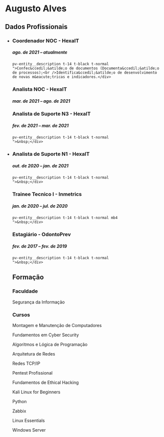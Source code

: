 <h1>Augusto Alves</h1>
<div class="secao">
<h2>Dados Profissionais</h2>
<ul class="pv-entity__position-group mt2">
<li class="pv-entity__position-group-role-item">
<div id="ember435" class="ember-view">
<div class="pv-entity__role-details">
<div class="display-flex justify-space-between full-width">
<div class="pv-entity__role-container">
<div class="pv-entity__role-details-container
          pv-entity__role-details-container--timeline
          pv-entity__role-details-container--bottom-margin">
<div class="pv-entity__summary-info-v2 pv-entity__summary-info--background-section pv-entity__summary-info-margin-top
            mb2">
<div class="pv-entity__summary-info-v2 pv-entity__summary-info--background-section pv-entity__summary-info-margin-top
            mb2">
<div class="pv-entity__summary-info-v2 pv-entity__summary-info--background-section pv-entity__summary-info-margin-top
            mb2">
<h3 class="t-14 t-black t-bold">Coordenador NOC - HexaIT</h3>
<div class="display-flex">
<h5 class="pv-entity__date-range t-14 t-black--light t-normal">ago. de 2021 &ndash; atualmente</h5>
</div>
</div>
<div id="ember436" class="pv-entity__extra-details t-14 t-black--light ember-view">
<div class="inline-show-more-text
    
    
    
    pv-entity__description t-14 t-black t-normal
    ">Definir e acompanhar a escala de trabalho;<br />Monitorar as atividades da equipe;<br />An&aacute;lise dos indicadores de performance;<br />Monitorar e reportar o status da opera&ccedil;&atilde;o; <br />Monitorar e reportar o status da qualidade dos servi&ccedil;os prestados;<br />Providenciar/Manter infraestrutura para atendimento de suporte contratado;<br />Desenvolvimento de PDI (Plano de Desenvolvimento Individual);<br />Participa&ccedil;&atilde;o com clientes em reuni&otilde;es para avalia&ccedil;&atilde;o dos n&iacute;veis dos servi&ccedil;os prestados;<br />Reporte peri&oacute;dico para ger&ecirc;ncia e clientes;<br />Elabora&ccedil;&atilde;o, dimensionamento, gest&atilde;o e acompanhamento de projetos;<br />Gest&atilde;o das rotinas de opera&ccedil;&otilde;es NOC;<br />Avalia&ccedil;&atilde;o de resultados conforme SLA's;<br />Acompanhamento de indicadores operacionais e de desempenho (KPI&rsquo;s);</div>
<div class="inline-show-more-text
    
    
    
    pv-entity__description t-14 t-black t-normal
    ">Confec&ccedil;&atilde;o de documentos (Documenta&ccedil;&atilde;o de processos);<br />Identifica&ccedil;&atilde;o de desenvolvimento de novas m&eacute;tricas e indicadores.</div>
</div>
</div>
</div>
<div id="ember436" class="pv-entity__extra-details t-14 t-black--light ember-view">
<div class="inline-show-more-text
    
    
    
    pv-entity__description t-14 t-black t-normal
    ">&nbsp;</div>
</div>
</div>
</div>
</div>
</div>
</div>
</li>
<li class="pv-entity__position-group-role-item">
<div id="ember438" class="ember-view">
<div class="pv-entity__role-details">
<div class="display-flex justify-space-between full-width">
<div class="pv-entity__role-container">
<div class="pv-entity__role-details-container
          pv-entity__role-details-container--timeline
          pv-entity__role-details-container--bottom-margin">
<div class="pv-entity__summary-info-v2 pv-entity__summary-info--background-section pv-entity__summary-info-margin-top
            mb2">
<h3 class="t-14 t-black t-bold">Analista NOC - HexaIT</h3>
<div class="display-flex">
<h5 class="pv-entity__date-range t-14 t-black--light t-normal">mar. de 2021 &ndash; ago. de 2021</h5>
</div>
</div>
<div id="ember436" class="pv-entity__extra-details t-14 t-black--light ember-view">
<div class="inline-show-more-text
    
    
    
    pv-entity__description t-14 t-black t-normal
    ">Gerenciamento de lives;<br />Defini&ccedil;&atilde;o de pol&iacute;ticas de Seguran&ccedil;a;<br />Monitoramento dos ambientes (NOC 24x7);<br />Registro das solicita&ccedil;&otilde;es de servi&ccedil;o;<br />Triagem e tratamento dos chamados;<br />Suporte &agrave;s d&uacute;vidas dos colaboradores;<br />Suporte para resolu&ccedil;&atilde;o de incidentes;<br />An&aacute;lise e pesquisa dos problemas;<br />An&aacute;lise peri&oacute;dica dos servi&ccedil;os de infraestrutura de TI;<br />Sustenta&ccedil;&atilde;o infraestrutura de TI;<br />Confec&ccedil;&atilde;o de documentos (Documenta&ccedil;&atilde;o de processos);<br />Monitoramento proativo (Zabbix, PRTG e Grafana);<br />Analise e troubleshooting em roteadores alocados no cliente (Unifi);<br />Atendimento ao cliente (telef&ocirc;nico e via e-mail);<br />Gerar relat&oacute;rios de disponibilidade (VPABX);<br />Monitoramento de Infraestrutura;<br />Monitoramento de Link.</div>
</div>
</div>
</div>
<div id="ember436" class="pv-entity__extra-details t-14 t-black--light ember-view">
<div class="inline-show-more-text
    
    
    
    pv-entity__description t-14 t-black t-normal
    ">&nbsp;</div>
</div>
</div>
</div>
</div>
</li>
</ul>
</div>
<ul>
<li class="pv-entity__position-group-role-item">
<div id="ember438" class="ember-view">
<div class="pv-entity__role-details">
<div class="display-flex justify-space-between full-width">
<div class="pv-entity__role-container">
<div class="pv-entity__role-details-container
          pv-entity__role-details-container--timeline
          pv-entity__role-details-container--bottom-margin">
<div class="pv-entity__summary-info-v2 pv-entity__summary-info--background-section pv-entity__summary-info-margin-top
            mb2">
<h3 class="t-14 t-black t-bold">Analista de Suporte N3 - HexaIT</h3>
<div class="display-flex">
<h5 class="pv-entity__date-range t-14 t-black--light t-normal">fev. de 2021 &ndash; mar. de 2021</h5>
</div>
</div>
<div id="ember439" class="pv-entity__extra-details t-14 t-black--light ember-view">
<div class="inline-show-more-text
    inline-show-more-text--is-collapsed
    
    
    pv-entity__description t-14 t-black t-normal
    ">Abertura de chamados n&iacute;vel 1, 2 e 3;<br />Acompanhamento de Demandas internas/externas;<br />Atendimento ao cliente;<br />Centraliza&ccedil;&atilde;o de projetos.</div>
<div class="inline-show-more-text
    inline-show-more-text--is-collapsed
    
    
    pv-entity__description t-14 t-black t-normal
    ">&nbsp;</div>
</div>
</div>
</div>
</div>
</div>
</div>
</li>
<li class="pv-entity__position-group-role-item">
<div id="ember441" class="ember-view">
<div class="pv-entity__role-details">
<div class="display-flex justify-space-between full-width">
<div class="pv-entity__role-container">
<div class="pv-entity__role-details-container
          ">
<div class="pv-entity__summary-info-v2 pv-entity__summary-info--background-section pv-entity__summary-info-margin-top
            mb2">
<h3 class="t-14 t-black t-bold">Analista de Suporte N1 - HexaIT</h3>
<div class="display-flex">
<h5 class="pv-entity__date-range t-14 t-black--light t-normal">out. de 2020 &ndash; jan. de 2021</h5>
</div>
</div>
<div id="ember442" class="pv-entity__extra-details t-14 t-black--light ember-view">
<div class="inline-show-more-text
    inline-show-more-text--is-collapsed
    
    
    pv-entity__description t-14 t-black t-normal
    ">Abertura de chamados n&iacute;vel 1, 2;<br />Acompanhamento de Demandas internas/externas;<br />Atendimento ao cliente;<br />Auxilio em projetos.</div>
<div class="inline-show-more-text
    inline-show-more-text--is-collapsed
    
    
    pv-entity__description t-14 t-black t-normal
    ">&nbsp;</div>
<div class="inline-show-more-text
    inline-show-more-text--is-collapsed
    
    
    pv-entity__description t-14 t-black t-normal
    ">----------------------------------------------------------------------------------------</div>
</div>
</div>
</div>
</div>
</div>
</div>
</li>
<li class="pv-entity__position-group-role-item">
<div id="ember435" class="ember-view">
<div class="pv-entity__role-details">
<div class="display-flex justify-space-between full-width">
<div class="pv-entity__role-container">
<div class="pv-entity__role-details-container
          pv-entity__role-details-container--timeline
          pv-entity__role-details-container--bottom-margin">
<div class="pv-entity__summary-info-v2 pv-entity__summary-info--background-section pv-entity__summary-info-margin-top
            mb2">
<div class="pv-entity__summary-info pv-entity__summary-info--background-section
    mb2">
<h3 class="t-14 t-black t-bold">Trainee Tecnico I - Inmetrics</h3>
<div class="display-flex">
<h5 class="pv-entity__date-range t-14 t-black--light t-normal">jan. de 2020 &ndash; jul. de 2020</h5>
</div>
</div>
<div id="ember450" class="pv-entity__extra-details t-14 t-black--light ember-view">
<div class="inline-show-more-text
    
    
    
    pv-entity__description t-14 t-black t-normal mb4
    ">Campanha de conscientiza&ccedil;&atilde;o;<br />Atendimento a clientes;<br />Execu&ccedil;&atilde;o/apresenta&ccedil;&atilde;o de pentests internos/externos;<br />Trabalho em conjunto para elabora&ccedil;&atilde;o de matriz SOD;<br />Auxilio em demandas de projetos.</div>
<div class="inline-show-more-text
    
    
    
    pv-entity__description t-14 t-black t-normal mb4
    ">&nbsp;</div>
<div class="inline-show-more-text
    
    
    
    pv-entity__description t-14 t-black t-normal mb4
    ">----------------------------------------------------------------------------------------</div>
</div>
</div>
</div>
</div>
</div>
</div>
</div>
</li>
<li class="pv-entity__position-group-role-item">
<div id="ember435" class="ember-view">
<div class="pv-entity__role-details">
<div class="display-flex justify-space-between full-width">
<div class="pv-entity__role-container">
<div class="pv-entity__role-details-container
          pv-entity__role-details-container--timeline
          pv-entity__role-details-container--bottom-margin">
<div class="pv-entity__summary-info-v2 pv-entity__summary-info--background-section pv-entity__summary-info-margin-top
            mb2">
<div class="pv-entity__summary-info pv-entity__summary-info--background-section
    mb2">
<div class="pv-entity__summary-info pv-entity__summary-info--background-section
    mb2">
<h3 class="t-14 t-black t-bold">Estagi&aacute;rio - OdontoPrev</h3>
<div class="display-flex">
<h5 class="pv-entity__date-range t-14 t-black--light t-normal">fev. de 2017 &ndash; fev. de 2019</h5>
</div>
<div id="ember450" class="pv-entity__extra-details t-14 t-black--light ember-view">
<div class="inline-show-more-text
    
    
    
    pv-entity__description t-14 t-black t-normal mb4
    ">Campanha de conscientiza&ccedil;&atilde;o de Seguran&ccedil;a da Informa&ccedil;&atilde;o;</div>
</div>
</div>
<div id="ember459" class="pv-entity__extra-details t-14 t-black--light ember-view">
<div class="inline-show-more-text
    
    
    
    pv-entity__description t-14 t-black t-normal
    ">Gerenciamento e execu&ccedil;&atilde;o de chamados/RDM;<br />Publica&ccedil;&otilde;es internas e externas;<br />Gerenciamento de backup e restore;<br />Gerenciamento de endere&ccedil;os IP no IPAM e Firewall (Palo Alto);<br />Gerenciamento de licen&ccedil;as de software;<br />Gerenciamento de contas e grupos no AD;<br />Gerenciamento de regras de proxy e firewall.</div>
<div class="inline-show-more-text
    
    
    
    pv-entity__description t-14 t-black t-normal
    ">&nbsp;</div>
<div class="inline-show-more-text
    
    
    pv-entity__description t-14 t-black t-normal
    ">----------------------------------------------------------------------------------------</div>
</div>
</div>
</div>
</div>
</div>
</div>
</div>
</div>
</li>
</ul>
<div class="secao">
<h2>Forma&ccedil;&atilde;o</h2>
<h3 class="pv-entity__date-range t-14 t-black--light t-normal">Faculdade</h3>
<p>Seguran&ccedil;a da Informa&ccedil;&atilde;o</p>
<h3 class="pv-entity__date-range t-14 t-black--light t-normal">Cursos</h3>
<p>Montagem e Manuten&ccedil;&atilde;o de Computadores</p>
<p>Fundamentos em Cyber Security</p>
<p>Algoritmos e L&oacute;gica de Programa&ccedil;&atilde;o</p>
<p>Arquitetura de Redes</p>
<p>Redes TCP/IP</p>
<p>Pentest Profissional</p>
<p>Fundamentos de Ethical Hacking</p>
<p>Kali Linux for Beginners</p>
<p>Python</p>
<p>Zabbix</p>
<p>Linux Essentials</p>
<p>Windows Server</p>
</div>
